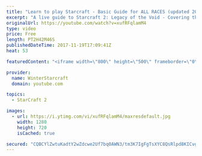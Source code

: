 ```yaml
---
title: "Learn to play Starcraft - Basic Guide for ALL RACES (updated 2017)"
excerpt: "A live guide to Starcraft 2: Legacy of the Void - Covering the basics and build orders for all of the races, and covering the important decisions to be made early in the game.  Not a step by step guide but a demonstration once you have the very basics of the units and races!"
originalUrl: https://youtube.com/watch?v=xufRFqlamM4
type: video
price: Free
length: PT2H42M46S
publishedDateTime: 2017-11-19T17:09:41Z
heat: 53

featuredContent: "<iframe width=\"800\" height=\"500\" frameborder=\"0\" src=\"https://www.youtube.com/embed/xufRFqlamM4\" allow=\"accelerometer; autoplay; encrypted-media; gyroscope; picture-in-picture\" allowfullscreen></iframe>"

provider:
  name: WinterStarcraft
  domain: youtube.com

topics:
  - StarCraft 2

images:
  - url: https://i.ytimg.com/vi/xufRFqlamM4/maxresdefault.jpg
    width: 1280
    height: 720
    isCached: true

secured: "CQBCYlZwtuKadtY2wZdcwe2Uf7bq0AWN3/tm3K7IgFgTsXYC8QsRlpd8KICvg3QDU9sQM7bT91J52CTkaSjT7jIQw2OJKkl7zPt3sHJYnA9JTxWATEDSxP/YT9YdwYyqz47h+d3OMBetWegubDiuM0zJb4lVfd3QtoMqxiFQjzvlSHbPEgEZMLa31UOfl4isJDqwOOo9XQDFCqMT2shVffSJvHd0E84VdnuAQTTQwq1FeXO23sYiOQGx281k1Qpt/Ef+RJqW0IUCXP1fJzWS55w/KmZd5MUu1X85SKZO7yg8i7nEcj0VTNkCP87LcIUncyuR3JBfc2LtcO1RX6VS5YDVo8hTgQOZKRI2F890djF+vJWgEeQMoW2Szb+FNOa0P8jzv4tjX3l+kmzw0iUhdZJ2nWnb0HrRjQHYj5n3w4lY2gbbEkHUn+qKoIDA7foy;E3mNOwNobzeu3ubZN0HPRw=="
---
```


